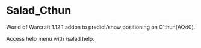 # Salad_Cthun

World of Warcraft 1.12.1 addon to predict/show positioning on C'thun(AQ40).

Access help menu with /salad help.
